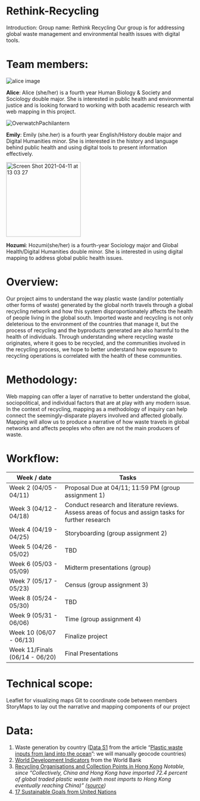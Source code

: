 # Rethink-Recycling
Introduction: 
Group name: Rethink Recycling
Our group is for addressing global waste management and environmental health issues with digital tools.

# Team members: 
![alice image](https://user-images.githubusercontent.com/62718306/114319387-576bd000-9adf-11eb-85fc-695019d2c863.png)

**Alice**: Alice (she/her) is a fourth year Human Biology & Society and Sociology double major. She is interested in public health and environmental justice and is looking forward to working with both academic research with web mapping in this project.

![OverwatchPachilantern](https://user-images.githubusercontent.com/81576716/114319332-da802c80-9ac5-11eb-81db-85b64261639f.png)

**Emily**: Emily (she.her)
 is a fourth year English/History double major and Digital Humanities minor. She is interested in the history and language behind public health and using digital tools to present information effectively. 

<img width="200" alt="Screen Shot 2021-04-11 at 13 03 27" src="https://user-images.githubusercontent.com/74166310/114319441-77db6080-9ac6-11eb-8c45-31d4d329defe.png">

**Hozumi**: Hozumi(she/her) is a fourth-year Sociology major and Global Health/Digital Humanities double minor. She is interested in using digital mapping to address global public health issues.

# Overview: 
Our project aims to understand the way plastic waste (and/or potentially other forms of waste) generated by the global north travels through a global recycling network and how this system disproportionately affects the health of people living in the global south. Imported waste and recycling is not only deleterious to the environment of the countries that manage it, but the process of recycling and the byproducts generated are also harmful to the health of individuals. 
Through understanding where recycling waste originates, where it goes to be recycled, and the communities involved in the recycling process, we hope to better understand how exposure to recycling operations is correlated with the health of these communities. 

# Methodology: 
Web mapping can offer a layer of narrative to better understand the global, sociopolitical, and individual factors that are at play with any modern issue. In the context of recycling, mapping as a methodology of inquiry can help connect the seemingly-disparate players involved and affected globally. 
Mapping will allow us to produce a narrative of how waste travels in global networks and affects peoples who often are not the main producers of waste. 

# Workflow:
| Week / date    | Tasks        |
| ------------- | ------------- | 
| Week 2 (04/05 - 04/11) | Proposal Due at 04/11; 11:59 PM (group assignment 1) |
| Week 3 (04/12 - 04/18) | Conduct research and literature reviews. Assess areas of focus and assign tasks for further research| 
| Week 4 (04/19 - 04/25) | Storyboarding (group assignment 2)      |
| Week 5 (04/26 - 05/02) | TBD |
| Week 6 (05/03 - 05/09) | Midterm presentations (group) |
| Week 7 (05/17 - 05/23) | Census (group assignment 3) |
| Week 8 (05/24 - 05/30) | TBD |
| Week 9 (05/31 - 06/06) | Time (group assignment 4) |
| Week 10 (06/07 - 06/13) | Finalize project |
| Week 11/Finals (06/14 - 06/20) | Final Presentations |

# Technical scope:
Leaflet for visualizing maps 
Git to coordinate code between members
StoryMaps to lay out the narrative and mapping components of our project

# Data:
1. Waste generation by country ([Data S1](https://science.sciencemag.org/content/suppl/2015/02/11/347.6223.768.DC1) from the article “[Plastic waste inputs from land into the ocean](https://science.sciencemag.org/content/347/6223/768/tab-figures-data)”: we will manually geocode countries)
2. [World Development Indicators](https://datacatalog.worldbank.org/dataset/world-development-indicators) from the World Bank
3. [Recycling Organisations and Collection Points in Hong Kong](https://opendata.esrichina.hk/datasets/recycling-organisations-and-collection-points-in-hong-kong-1/data?geometry=113.820%2C22.258%2C114.426%2C22.480)
*Notable, since “Collectively, China and Hong Kong have imported 72.4 percent of global traded plastic waste (with most imports to Hong Kong eventually reaching China)” ([source](https://ourworldindata.org/plastic-pollution))*
4. [17 Sustainable Goals from United Nations](https://sdgs.un.org/goals)
